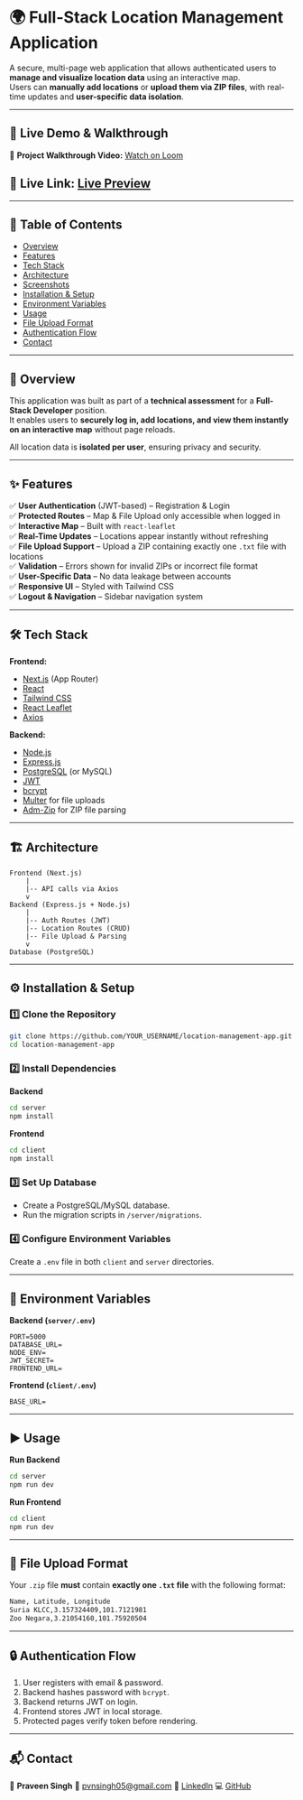 # 🌍 Full-Stack Location Management Application

A secure, multi-page web application that allows authenticated users to **manage and visualize location data** using an interactive map.  
Users can **manually add locations** or **upload them via ZIP files**, with real-time updates and **user-specific data isolation**.

---

## 🚀 Live Demo & Walkthrough

🎥 **Project Walkthrough Video:** [Watch on Loom](https://www.loom.com/share/c74991af9aaa4f1c81bd6962958fa7b4?sid=85468c2a-5eed-45a8-b68b-acf61a079679)

## 🔗 **Live Link:** [Live Preview](https://location-management-app.vercel.app/)

---

## 📑 Table of Contents

- [Overview](#-overview)
- [Features](#-features)
- [Tech Stack](#-tech-stack)
- [Architecture](#-architecture)
- [Screenshots](#-screenshots)
- [Installation & Setup](#-installation--setup)
- [Environment Variables](#-environment-variables)
- [Usage](#-usage)
- [File Upload Format](#-file-upload-format)
- [Authentication Flow](#-authentication-flow)
- [Contact](#-contact)

---

## 📌 Overview

This application was built as part of a **technical assessment** for a **Full-Stack Developer** position.  
It enables users to **securely log in, add locations, and view them instantly on an interactive map** without page reloads.

All location data is **isolated per user**, ensuring privacy and security.

---

## ✨ Features

✅ **User Authentication** (JWT-based) – Registration & Login  
✅ **Protected Routes** – Map & File Upload only accessible when logged in  
✅ **Interactive Map** – Built with `react-leaflet`  
✅ **Real-Time Updates** – Locations appear instantly without refreshing  
✅ **File Upload Support** – Upload a ZIP containing exactly one `.txt` file with locations  
✅ **Validation** – Errors shown for invalid ZIPs or incorrect file format  
✅ **User-Specific Data** – No data leakage between accounts  
✅ **Responsive UI** – Styled with Tailwind CSS  
✅ **Logout & Navigation** – Sidebar navigation system

---

## 🛠 Tech Stack

**Frontend:**

- [Next.js](https://nextjs.org/) (App Router)
- [React](https://react.dev/)
- [Tailwind CSS](https://tailwindcss.com/)
- [React Leaflet](https://react-leaflet.js.org/)
- [Axios](https://axios-http.com/)

**Backend:**

- [Node.js](https://nodejs.org/)
- [Express.js](https://expressjs.com/)
- [PostgreSQL](https://www.postgresql.org/) (or MySQL)
- [JWT](https://jwt.io/)
- [bcrypt](https://www.npmjs.com/package/bcrypt)
- [Multer](https://www.npmjs.com/package/multer) for file uploads
- [Adm-Zip](https://www.npmjs.com/package/adm-zip) for ZIP file parsing

---

## 🏗 Architecture

```plaintext
Frontend (Next.js)
    |
    |-- API calls via Axios
    v
Backend (Express.js + Node.js)
    |
    |-- Auth Routes (JWT)
    |-- Location Routes (CRUD)
    |-- File Upload & Parsing
    v
Database (PostgreSQL)
```

---

## ⚙ Installation & Setup

### 1️⃣ Clone the Repository

```bash
git clone https://github.com/YOUR_USERNAME/location-management-app.git
cd location-management-app
```

### 2️⃣ Install Dependencies

**Backend**

```bash
cd server
npm install
```

**Frontend**

```bash
cd client
npm install
```

### 3️⃣ Set Up Database

- Create a PostgreSQL/MySQL database.
- Run the migration scripts in `/server/migrations`.

### 4️⃣ Configure Environment Variables

Create a `.env` file in both `client` and `server` directories.

---

## 🔑 Environment Variables

**Backend (`server/.env`)**

```env
PORT=5000
DATABASE_URL=
NODE_ENV=
JWT_SECRET=
FRONTEND_URL=
```

**Frontend (`client/.env`)**

```env
BASE_URL=
```

---

## ▶ Usage

**Run Backend**

```bash
cd server
npm run dev
```

**Run Frontend**

```bash
cd client
npm run dev
```

---

## 📂 File Upload Format

Your `.zip` file **must** contain **exactly one `.txt` file** with the following format:

```txt
Name, Latitude, Longitude
Suria KLCC,3.157324409,101.7121981
Zoo Negara,3.21054160,101.75920504
```

---

## 🔒 Authentication Flow

1. User registers with email & password.
2. Backend hashes password with `bcrypt`.
3. Backend returns JWT on login.
4. Frontend stores JWT in local storage.
5. Protected pages verify token before rendering.

---

## 📬 Contact

👤 **Praveen Singh**
📧 [pvnsingh05@gmail.com](mailto:your.email@example.com)
🔗 [LinkedIn](https://linkedin.com/in/mrprvn)
💻 [GitHub](https://github.com/mrprvn)

